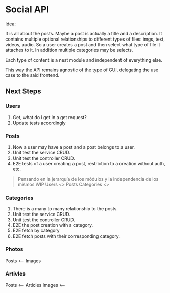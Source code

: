 # Social API

Idea:

It is all about the posts. Maybe a post is actually a title and a description. It contains multiple optional relationships to different types of files: imgs, text, videos, audio. So a user creates a post and then select what type of file it attaches to it. In addition multiple categories may be selects.

Each type of content is a nest module and independent of everything else.

This way the API remains agnostic of the type of GUI, delegating the use case to the said frontend.

## Next Steps

### Users

1. Get, what do i get in a get request?
2. Update tests accordingly

### Posts

1. Now a user may have a post and a post belongs to a user.
2. Unit test the service CRUD.
3. Unit test the controller CRUD.
4. E2E tests of a user creating a post, restriction to a creation without auth, etc.

> Pensando en la jerarquía de los módulos y la independencia de los mismos WIP
Users <> Posts
Categories <>

### Categories

1. There is a many to many relationship to the posts.
2. Unit test the service CRUD.
3. Unit test the controller CRUD.
4. E2E the post creation with a category.
5. E2E fetch by category
6. E2E fetch posts with their corresponding category.

### Photos

Posts <-- Images

### Artivles

Posts <-- Articles
Images <--
